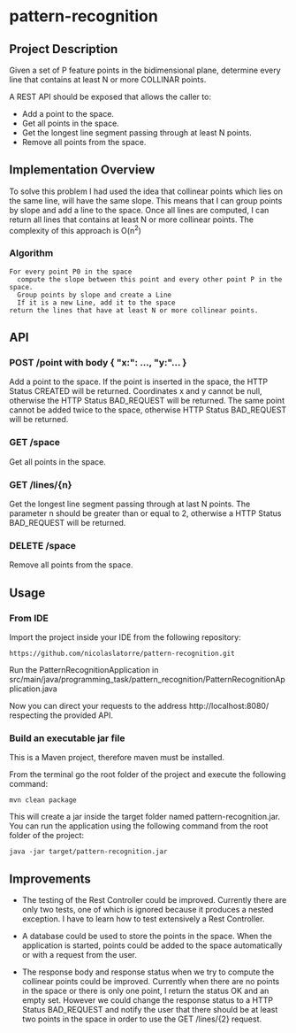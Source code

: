 # pattern-recognition

## Project Description
Given a set of P feature points in the bidimensional plane, determine every line that contains at least N or more COLLINAR points.

A REST API should be exposed that allows the caller to:
- Add a point to the space.
- Get all points in the space.
- Get the longest line segment passing through at least N points.
- Remove all points from the space.

## Implementation Overview
To solve this problem I had used the idea that collinear points which lies on the same line, will have the same slope. 
This means that I can group points by slope and add a line to the space. Once all lines are computed, I can return 
all lines that contains at least N or more collinear points. The complexity of this approach is O(n<sup>2</sup>)
	
### Algorithm
```
For every point P0 in the space
  compute the slope between this point and every other point P in the space.
  Group points by slope and create a Line
  If it is a new Line, add it to the space
return the lines that have at least N or more collinear points.
```

## API
### POST /point with body { "x:": ..., "y:"... }
Add a point to the space. If the point is inserted in the space, the HTTP Status CREATED will be returned.
Coordinates x and y cannot be null, otherwise the HTTP Status BAD_REQUEST will be returned.
The same point cannot be added twice to the space,  otherwise HTTP Status BAD_REQUEST will be returned.

### GET /space
Get all points in the space.
	
### GET /lines/{n}
Get the longest line segment passing through at last N points. The parameter n should be greater than or equal to 2, 
otherwise a HTTP Status BAD_REQUEST will be returned.
	
### DELETE /space
Remove all points from the space.
	
## Usage
### From IDE
Import the project inside your IDE from the following repository:

```https://github.com/nicolaslatorre/pattern-recognition.git```

Run the PatternRecognitionApplication in src/main/java/programming_task/pattern_recognition/PatternRecognitionApplication.java
	
Now you can direct your requests to the address http://localhost:8080/ respecting the provided API.

### Build an executable jar file
This is a Maven project, therefore maven must be installed.

From the terminal go the root folder of the project and execute the following command:

```mvn clean package```
	
This will create a jar inside the target folder named pattern-recognition.jar. 
You can run the application using the following command from the root folder of the project:

```java -jar target/pattern-recognition.jar```

## Improvements
- The testing of the Rest Controller could be improved. Currently there are only two tests, 
one of which is ignored because it produces a nested exception. 
I have to learn how to test extensively a Rest Controller.
	
- A database could be used to store the points in the space. When the application is started, points could be added 
to the space automatically or with a request from the user.
	
- The response body and response status when we try to compute the collinear points could be improved.
Currently when there are no points in the space or there is only one point, I return the status OK and an empty set. 
However we could change the response status to a HTTP Status BAD_REQUEST and notify the user that there should be at 
least two points in the space in order to use the GET /lines/{2} request.
